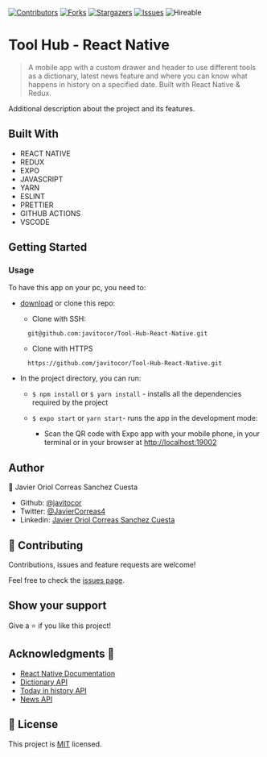 <!--
*** Thanks for checking out this README Template. If you have a suggestion that would
*** make this better, please fork the repo and create a pull request or simply open
*** an issue with the tag "enhancement".
*** Thanks again! Now go create something AMAZING! :D
-->

<!-- PROJECT SHIELDS -->
<!--
*** I'm using markdown "reference style" links for readability.
*** Reference links are enclosed in brackets [ ] instead of parentheses ( ).
*** See the bottom of this document for the declaration of the reference variables
*** for contributors-url, forks-url, etc. This is an optional, concise syntax you may use.
*** https://www.markdownguide.org/basic-syntax/#reference-style-links
-->
[![Contributors][contributors-shield]][contributors-url] 
[![Forks][forks-shield]][forks-url] 
[![Stargazers][stars-shield]][stars-url] 
[![Issues][issues-shield]][issues-url] 
![Hireable](https://cdn.rawgit.com/hiendv/hireable/master/styles/default/yes.svg) 

# Tool Hub - React Native

>  A mobile app with a custom drawer and header to use different tools as a dictionary, latest news feature and where you can know what happens in history on a specified date. Built with React Native & Redux.

Additional description about the project and its features.

## Built With

- REACT NATIVE
- REDUX
- EXPO
- JAVASCRIPT
- YARN
- ESLINT
- PRETTIER
- GITHUB ACTIONS
- VSCODE

## Getting Started

### Usage
To have this app on your pc, you need to:
* [download](https://github.com/javitocor/Tool-Hub-React-Native/archive/main.zip) or clone this repo:
  - Clone with SSH:
  ```
    git@github.com:javitocor/Tool-Hub-React-Native.git
  ```
  - Clone with HTTPS
  ```
    https://github.com/javitocor/Tool-Hub-React-Native.git
  ```

* In the project directory, you can run:

  - `$ npm install` or `$ yarn install` - installs all the dependencies required by the project

  - `$ expo start` or `yarn start`- runs the app in the development mode:
    - Scan the QR code with Expo app with your mobile phone, in your terminal or in your browser at [http://localhost:19002](http://localhost:19002)

## Author

👤 Javier Oriol Correas Sanchez Cuesta 
- Github: [@javitocor](https://github.com/javitocor) 
- Twitter: [@JavierCorreas4](https://twitter.com/JavierCorreas4) 
- Linkedin: [Javier Oriol Correas Sanchez Cuesta](https://www.linkedin.com/in/javier-correas-sanchez-cuesta-15289482/) 

## 🤝 Contributing

Contributions, issues and feature requests are welcome!

Feel free to check the [issues page](https://github.com/javitocor/Tool-Hub-React-Native/issues).

## Show your support

Give a ⭐️ if you like this project!

## Acknowledgments 🚀

- [React Native Documentation](https://reactnative.dev/docs/getting-started)
- [Dictionary API](https://dictionaryapi.dev/)
- [Today in history API](https://history.muffinlabs.com/)
- [News API](https://newsapi.org/)

## 📝 License

This project is [MIT](lic.url) licensed.

<!-- MARKDOWN LINKS & IMAGES -->
<!-- https://www.markdownguide.org/basic-syntax/#reference-style-links -->
[contributors-shield]: https://img.shields.io/github/contributors/javitocor/Tool-Hub-React-Native.svg?style=flat-square
[contributors-url]: https://github.com/javitocor/Tool-Hub-React-Native/graphs/contributors
[forks-shield]: https://img.shields.io/github/forks/javitocor/Tool-Hub-React-Native.svg?style=flat-square
[forks-url]: https://github.com/javitocor/Tool-Hub-React-Native/network/members
[stars-shield]: https://img.shields.io/github/stars/javitocor/Tool-Hub-React-Native.svg?style=flat-square
[stars-url]: https://github.com/javitocor/Tool-Hub-React-Native/stargazers
[issues-shield]: https://img.shields.io/github/issues/javitocor/Tool-Hub-React-Native.svg?style=flat-square
[issues-url]: https://github.com/javitocor/Tool-Hub-React-Native/issues